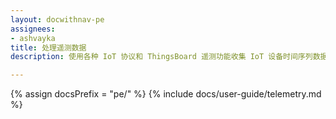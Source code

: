 ```yaml
---
layout: docwithnav-pe
assignees:
- ashvayka
title: 处理遥测数据
description: 使用各种 IoT 协议和 ThingsBoard 遥测功能收集 IoT 设备时间序列数据

---
```


{% assign docsPrefix = "pe/" %}
{% include docs/user-guide/telemetry.md %}